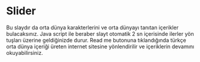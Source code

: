 # Slider
Bu slaydır da orta dünya karakterlerini ve orta dünyayı tanıtan içerikler bulacaksınız.
Java script ile beraber slayt otomatik 2 sn içerisinde ilerler yön tuşları üzerine geldiğinizde durur.
Read me butonuna tıklandığında türkçe orta dünya içeriği üreten internet sitesine yönlendirilir ve içeriklerin devamını okuyabilirsiniz.
